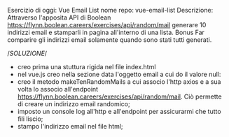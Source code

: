 Esercizio di oggi: Vue Email List
nome repo: vue-email-list
Descrizione:
Attraverso l'apposita API di Boolean
https://flynn.boolean.careers/exercises/api/random/mail
generare 10 indirizzi email e stamparli in pagina all'interno di una lista.
Bonus
Far comparire gli indirizzi email solamente quando sono stati tutti generati.

/*SOLUZIONE*/
- creo prima una stuttura rigida nel file index.html
- nel vue.js creo nella sezione data l'oggetto email a cui do il valore null:
- creo il metodo makeTenRandomMails a cui associo l'http axios e a sua volta lo associo all'endpoint https://flynn.boolean.careers/exercises/api/random/mail. Ciò permette di creare un indirizzo email randomico;
- imposto un console log all'http e all'endpoint per assicurarmi che tutto fili liscio;
- stampo l'indirizzo email nel file html;
